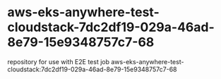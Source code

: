 # aws-eks-anywhere-test-cloudstack-7dc2df19-029a-46ad-8e79-15e9348757c7-68
repository for use with E2E test job aws-eks-anywhere-test-cloudstack:7dc2df19-029a-46ad-8e79-15e9348757c7-68
